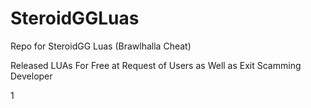 # SteroidGGLuas
Repo for SteroidGG Luas (Brawlhalla Cheat)

Released LUAs For Free at Request of Users as Well as Exit Scamming Developer

1
